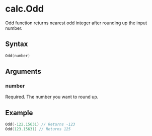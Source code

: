 # calc.Odd

Odd function returns nearest odd integer after rounding up the input number.

## Syntax

```go
Odd(number)
```

## Arguments

### number

Required. The number you want to round up.

## Example

```Go
Odd(-122.15631) // Returns -123
Odd(123.15631) // Returns 125

```
